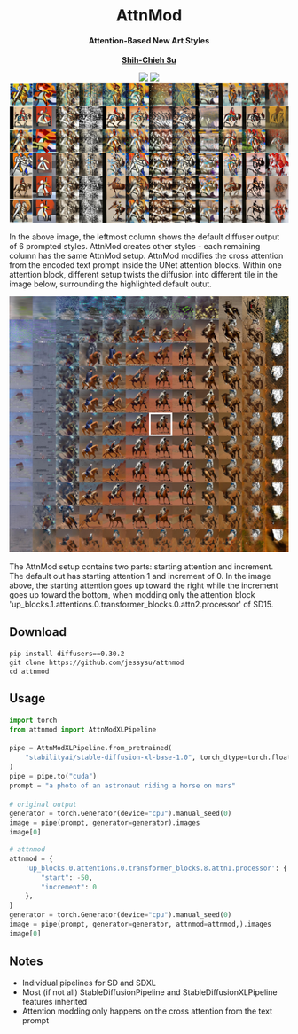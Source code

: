 <div align="center">
<h1>AttnMod</h1>
<h4>Attention-Based New Art Styles</h4>

[**Shih-Chieh Su**](https://www.linkedin.com/in/jessysu/)


<a href='https://attnmod.github.io/'><img src='https://img.shields.io/badge/Project-Page-green'></a>
<a href='https://arxiv.org/abs/2409.10028'><img src='https://img.shields.io/badge/Technique-Report-red'></a>
<img src='output/tiles/styles_6x1_1x12.jpg' width = 900 >
</div>

In the above image, the leftmost column shows the default diffuser output of 6 prompted styles. AttnMod creates other styles - each remaining column has the same AttnMod setup. AttnMod modifies the cross attention from the encoded text prompt inside the UNet attention blocks. Within one attention block, different setup twists the diffusion into different tile in the image below, surrounding the highlighted default outut.

<p align="center">
  <img src="output/tiles/U1A0A2.jpg" width = 900>
</p>

The AttnMod setup contains two parts: starting attention and increment. The default out has starting attention 1 and increment of 0. In the image above, the starting attention goes up toward the right while the increment goes up toward the bottom, when modding only the attention block 'up_blocks.1.attentions.0.transformer_blocks.0.attn2.processor' of SD15.

## Download

```
pip install diffusers==0.30.2
git clone https://github.com/jessysu/attnmod
cd attnmod
```

## Usage

```python
import torch
from attnmod import AttnModXLPipeline

pipe = AttnModXLPipeline.from_pretrained(
    "stabilityai/stable-diffusion-xl-base-1.0", torch_dtype=torch.float16
)
pipe = pipe.to("cuda")
prompt = "a photo of an astronaut riding a horse on mars"

# original output
generator = torch.Generator(device="cpu").manual_seed(0)
image = pipe(prompt, generator=generator).images
image[0]
```

```python
# attnmod
attnmod = {
    'up_blocks.0.attentions.0.transformer_blocks.8.attn1.processor': {
        "start": -50,
        "increment": 0
    },
}
generator = torch.Generator(device="cpu").manual_seed(0)
image = pipe(prompt, generator=generator, attnmod=attnmod,).images
image[0]
```

## Notes
- Individual pipelines for SD and SDXL
- Most (if not all) StableDiffusionPipeline and StableDiffusionXLPipeline features inherited
- Attention modding only happens on the cross attention from the text prompt
